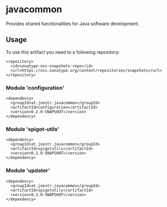 # javacommon

Provides shared functionalities for Java software development.

## Usage

To use this artifact you need to a following repository:

```
<repository>
  <id>sonatype-oss-snapshots-repo</id>
  <url>https://oss.sonatype.org/content/repositories/snapshots</url>
</repository>
```

### Module 'configuration'

```
<dependency>
  <groupId>at.joestr.javacommon</groupId>
  <artifactId>configuration</artifactId>
  <version>0.2.0-SNAPSHOT</version>
</dependency>
```

### Module 'spigot-utils'

```
<dependency>
  <groupId>at.joestr.javacommon</groupId>
  <artifactId>spigotutils</artifactId>
  <version>0.2.0-SNAPSHOT</version>
</dependency>
```

### Module 'updater'

```
<dependency>
  <groupId>at.joestr.javacommon</groupId>
  <artifactId>spigotutils</artifactId>
  <version>0.2.0-SNAPSHOT</version>
</dependency>
```
